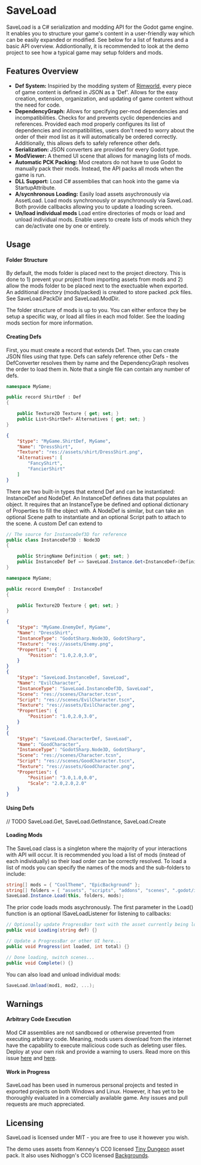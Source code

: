 # SaveLoad

SaveLoad is a C# serialization and modding API for the Godot game engine. It enables you to structure your game's content in a user-friendly way which can be easily expanded or modified. See below for a list of features and a basic API overview. Addiontionally, it is recommended to look at the demo project to see how a typical game may setup folders and mods.

## Features Overview

- **Def System:** Inspiried by the modding system of [Rimworld](https://rimworldgame.com/), every piece of game content is defined in JSON as a 'Def'. Allows for the easy creation, extension, organization, and updating of game content without the need for code.
- **DependencyGraph:** Allows for specifying per-mod dependencies and incompatibilities. Checks for and prevents cyclic dependencies and references. Provided each mod properly configures its list of dependencies and incompatibilities, users don't need to worry about the order of their mod list as it will automatically be ordered correctly. Additionally, this allows defs to safely reference other defs.
- **Serialization:** JSON converters are provided for every Godot type.
- **ModViewer:** A themed UI scene that allows for managing lists of mods.
- **Automatic PCK Packing:** Mod creators do not have to use Godot to manually pack their mods. Instead, the API packs all mods when the game is run.
- **DLL Support:** Load C# assemblies that can hook into the game via StartupAttribute.
- **A/sycnhronous Loading:** Easily load assets asychronously via AssetLoad. Load mods synchronously or asynchronously via SaveLoad. Both provide callbacks allowing you to update a loading screen.
- **Un/load individual mods** Load entire directories of mods or load and unload individual mods. Enable users to create lists of mods which they can de/activate one by one or entirely.

## Usage

#### Folder Structure

By default, the mods folder is placed next to the project directory. This is done to 1) prevent your project from importing assets from mods and 2) allow the mods folder to be placed next to the exectuable when exported. An additional directory (mods/packed) is created to store packed .pck files. See SaveLoad.PackDir and SaveLoad.ModDir.

The folder structure of mods is up to you. You can either enforce they be setup a specific way, or load all files in each mod folder. See the loading mods section for more information.

#### Creating Defs

First, you must create a record that extends Def. Then, you can create JSON files using that type. Defs can safely reference other Defs - the DefConverter resolves them by name and the DependencyGraph resolves the order to load them in. Note that a single file can contain any number of defs.
```C#
namespace MyGame;

public record ShirtDef : Def
{

    public Texture2D Texture { get; set; }
    public List<ShirtDef> Alternatives { get; set; } 
}
```
```JSON
{
    "$type": "MyGame.ShirtDef, MyGame",
    "Name": "DressShirt",
    "Texture": "res://assets/shirt/DressShirt.png",
    "Alternatives": [
        "FancyShirt",
        "FancierShirt"
    ]
}
```

There are two built-in types that extend Def and can be instantiated: InstanceDef and NodeDef. An InstanceDef defines data that populates an object. It requires that an InstanceType be defined and optional dictionary of Properties to fill the object with. A NodeDef is similar, but can take an optional Scene path to instantiate and an optional Script path to attach to the scene. A custom Def can extend to 
```C#
// The source for InstanceDef3D for reference
public class InstanceDef3D : Node3D
{

    public StringName Definition { get; set; }
	public InstanceDef Def => SaveLoad.Instance.Get<InstanceDef>(Definition);
}
```

```C#
namespace MyGame;

public record EnemyDef : InstanceDef
{

    public Texture2D Texture { get; set; }
}
```
```JSON
{
    "$type": "MyGame.EnemyDef, MyGame",
    "Name": "DressShirt",
    "InstanceType": "GodotSharp.Node3D, GodotSharp",
    "Texture": "res://assets/Enemy.png",
    "Properties": {
        "Position": "1.0,2.0,3.0",
    }
}
{
    "$type": "SaveLoad.InstanceDef, SaveLoad",
    "Name": "EvilCharacter",
    "InstanceType": "SaveLoad.InstanceDef3D, SaveLoad",
    "Scene": "res://scenes/Character.tcsn",
    "Script": "res://scenes/EvilCharacter.tscn",
    "Texture": "res://assets/EvilCharacter.png",
    "Properties": {
        "Position": "1.0,2.0,3.0",
    }
}
{
    "$type": "SaveLoad.CharacterDef, SaveLoad",
    "Name": "GoodCharacter",
    "InstanceType": "GodotSharp.Node3D, GodotSharp",
    "Scene": "res://scenes/Character.tcsn",
    "Script": "res://scenes/GoodCharacter.tscn",
    "Texture": "res://assets/GoodCharacter.png",
    "Properties": {
        "Position": "3.0,1.0,0.0",
        "Scale": "2.0,2.0,2.0"
    }
}
```

#### Using Defs

// TODO SaveLoad.Get, SaveLoad.GetInstance, SaveLoad.Create

#### Loading Mods
The SaveLoad class is a singleton where the majority of your interactions with API will occur. It is recommended you load a list of mods (instead of each individually) so their load order can be correctly resolved. To load a list of mods you can specify the names of the mods and the sub-folders to include:
```C#
string[] mods = { "CoolTheme", "EpicBackground" };
string[] folders = { "assets", "scripts", "addons", "scenes", ".godot/imported" };
SaveLoad.Instance.Load(this, folders, mods);
```

The prior code loads mods asychronously. The first parameter in the Load() function is an optional ISaveLoadListener for listening to callbacks:
```C#
// Optionally update ProgressBar text with the asset currently being loaded...
public void Loading(string def) {}    

// Update a ProgressBar or other UI here...
public void Progress(int loaded, int total) {}

// Done loading, switch scenes...
public void Complete() {}
```

You can also load and unload individual mods:
```C#
SaveLoad.Unload(mod1, mod2, ...);
```

## Warnings

#### Arbitrary Code Execution
Mod C# assemblies are not sandboxed or otherwise prevented from executing arbitrary code. Meaning, mods users download from the internet have the capability to execute malicious code such as deleting user files. Deploy at your own risk and provide a warning to users. Read more on this issue [here](https://github.com/godotengine/godot/issues/7753) and [here](https://github.com/godotengine/godot-proposals/issues/5010).

#### Work in Progress
SaveLoad has been used in numerous personal projects and tested in exported projects on both Windows and Linux. However, it has yet to be thoroughly evaluated in a comercially available game. Any issues and pull requests are much appreciated.

## Licensing
SaveLoad is licensed under MIT - you are free to use it however you wish.

The demo uses assets from Kenney's CC0 licensed [Tiny Dungeon](https://kenney.nl/assets/tiny-dungeon) asset pack. It also uses Nidhoggn's CC0 licensed [Backgrounds](https://opengameart.org/content/backgrounds-3).
